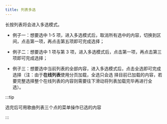 ```yaml
---
title: 列表多选
---
```


长按列表将会进入多选模式。

- 例子一：想要选中 1-5 项，进入多选模式后，取消所有选中的内容，切换到区间，点击第一项，再点击第五项即可完成选择；

- 例子二：想要选中 1 项与第 3 项，进入多选模式后，点击第一项，再点击第三项即可完成选择；

- 例子三：想要选中当前列表的全部内容，进入多选模式后，点击全选即可完成选择（注：由于**在线列表**使用分页加载，全选只会选
  择目前已加载的内容，若要完整选择整个在线列表的内容则需要往下滑动将列表加载完毕再进行全选）。

:::tip

选完后可用歌曲列表三个点的菜单操作已选的内容

:::
